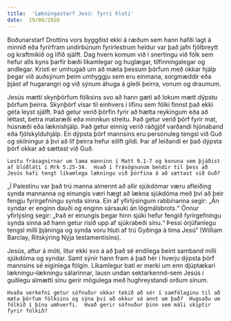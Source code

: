 ```yaml
---
title:  'Lækningastarf Jesú: fyrri hluti'
date:  19/08/2020
---
```


Boðunarstarf Drottins vors byggðist ekki á ræðum sem hann hafði lagt á minnið eða fyrirfram undirbúnum fyrirlestrum heldur var það jafn fjölbreytt og kraftmikið og lífið sjálft.  Dag hvern komum við í snertingu við fólk sem hefur alls kyns þarfir bæði líkamlegar og huglægar, tilfinningalegar og andlegar.  Kristi er umhugað um að mæta þessum þörfum með okkar hjálp þegar við auðsýnum þeim umhyggju sem eru einmana, sorgmæddir eða þjást af hugarangri og við sýnum áhuga á gleði þeirra, vonum og draumum.

Jesús mætti skynþörfum fólksins svo að hann gæti að lokum mætt dýpstu þörfum þeirra.  Skynþörf vísar til einhvers í lífinu sem fólki finnst það ekki geta leyst sjálft.  Það getur verið þörfin fyrir að hætta reykingum eða að léttast, betra mataræði eða minnkun streitu.  Það getur verið þörf fyrir mat, húsnæði eða læknishjálp.  Það getur einnig verið ráðgjöf varðandi hjónaband eða fjölskylduhjálp.  En dýpsta þörf mannsins eru persónuleg tengsl við Guð og skilningur á því að líf þeirra hefur eilíft gildi.  Þar af leiðandi er það dýpsta þörf okkar að sættast við Guð.

`Lestu frásagnirnar um lama manninn í Matt 9.1-7 og konuna sem þjáðist af blóðláti í Mrk 5.25-34.  Hvað í frásögnunum bendir til þess að Jesús hafi tengt líkamlega lækningu við þörfina á að sættast við Guð?`

„Í Palestínu var það trú manna almennt að allir sjúkdómar væru afleiðing synda mannanna og einungis væri hægt að lækna sjúkdóma með því að þeir fengju fyrirgefningu synda sinna.  Ein af yfirlýsingum rabbínanna segir: „Án syndar er enginn dauði og enginn sársauki án lögmálsbrots.“  Önnur yfirlýsing segir: „Það er einungis þegar hinn sjúki hefur fengið fyrirgefningu synda sinna að hann getur risið upp af sjúkrabeði sínu.“  Þessi órjúfanlegu tengsl milli þjáninga og synda voru hluti af trú Gyðinga á tíma Jesú“ (William Barclay, Ritskýring Nýja testamentisins).

Jesús, aftur á móti, lítur ekki svo á að það sé endilega beint samband milli sjúkdóma og syndar.  Samt sýnir hann fram á það hér í hverju dýpsta þörf mannsins sé eiginlega fólgin.  Líkamlegur bati er merki um enn djúptækari lækningu–lækningu sálarinnar, lausn undan sektarkennd–sem Jesús í guðlegu almætti sínu gerir mögulega með hughreystandi orðum sínum.

`Hvaða verkefni getur söfnuður okkar tekið að sér í samfélaginu til að mæta þörfum fólksins og sýna því að okkur sé annt um það?  Hugsaðu um fólkið í þínu umhverfi.  Hvað gerir söfnuður þinn sem máli skiptir fyrir fólkið?`